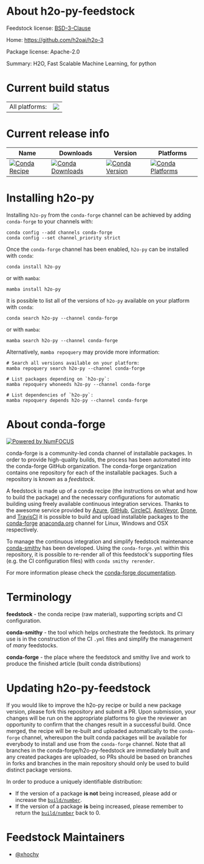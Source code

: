 About h2o-py-feedstock
======================

Feedstock license: [BSD-3-Clause](https://github.com/conda-forge/h2o-py-feedstock/blob/main/LICENSE.txt)

Home: https://github.com/h2oai/h2o-3

Package license: Apache-2.0

Summary: H2O, Fast Scalable Machine Learning, for python

Current build status
====================


<table><tr><td>All platforms:</td>
    <td>
      <a href="https://dev.azure.com/conda-forge/feedstock-builds/_build/latest?definitionId=9952&branchName=main">
        <img src="https://dev.azure.com/conda-forge/feedstock-builds/_apis/build/status/h2o-py-feedstock?branchName=main">
      </a>
    </td>
  </tr>
</table>

Current release info
====================

| Name | Downloads | Version | Platforms |
| --- | --- | --- | --- |
| [![Conda Recipe](https://img.shields.io/badge/recipe-h2o--py-green.svg)](https://anaconda.org/conda-forge/h2o-py) | [![Conda Downloads](https://img.shields.io/conda/dn/conda-forge/h2o-py.svg)](https://anaconda.org/conda-forge/h2o-py) | [![Conda Version](https://img.shields.io/conda/vn/conda-forge/h2o-py.svg)](https://anaconda.org/conda-forge/h2o-py) | [![Conda Platforms](https://img.shields.io/conda/pn/conda-forge/h2o-py.svg)](https://anaconda.org/conda-forge/h2o-py) |

Installing h2o-py
=================

Installing `h2o-py` from the `conda-forge` channel can be achieved by adding `conda-forge` to your channels with:

```
conda config --add channels conda-forge
conda config --set channel_priority strict
```

Once the `conda-forge` channel has been enabled, `h2o-py` can be installed with `conda`:

```
conda install h2o-py
```

or with `mamba`:

```
mamba install h2o-py
```

It is possible to list all of the versions of `h2o-py` available on your platform with `conda`:

```
conda search h2o-py --channel conda-forge
```

or with `mamba`:

```
mamba search h2o-py --channel conda-forge
```

Alternatively, `mamba repoquery` may provide more information:

```
# Search all versions available on your platform:
mamba repoquery search h2o-py --channel conda-forge

# List packages depending on `h2o-py`:
mamba repoquery whoneeds h2o-py --channel conda-forge

# List dependencies of `h2o-py`:
mamba repoquery depends h2o-py --channel conda-forge
```


About conda-forge
=================

[![Powered by
NumFOCUS](https://img.shields.io/badge/powered%20by-NumFOCUS-orange.svg?style=flat&colorA=E1523D&colorB=007D8A)](https://numfocus.org)

conda-forge is a community-led conda channel of installable packages.
In order to provide high-quality builds, the process has been automated into the
conda-forge GitHub organization. The conda-forge organization contains one repository
for each of the installable packages. Such a repository is known as a *feedstock*.

A feedstock is made up of a conda recipe (the instructions on what and how to build
the package) and the necessary configurations for automatic building using freely
available continuous integration services. Thanks to the awesome service provided by
[Azure](https://azure.microsoft.com/en-us/services/devops/), [GitHub](https://github.com/),
[CircleCI](https://circleci.com/), [AppVeyor](https://www.appveyor.com/),
[Drone](https://cloud.drone.io/welcome), and [TravisCI](https://travis-ci.com/)
it is possible to build and upload installable packages to the
[conda-forge](https://anaconda.org/conda-forge) [anaconda.org](https://anaconda.org/)
channel for Linux, Windows and OSX respectively.

To manage the continuous integration and simplify feedstock maintenance
[conda-smithy](https://github.com/conda-forge/conda-smithy) has been developed.
Using the ``conda-forge.yml`` within this repository, it is possible to re-render all of
this feedstock's supporting files (e.g. the CI configuration files) with ``conda smithy rerender``.

For more information please check the [conda-forge documentation](https://conda-forge.org/docs/).

Terminology
===========

**feedstock** - the conda recipe (raw material), supporting scripts and CI configuration.

**conda-smithy** - the tool which helps orchestrate the feedstock.
                   Its primary use is in the construction of the CI ``.yml`` files
                   and simplify the management of *many* feedstocks.

**conda-forge** - the place where the feedstock and smithy live and work to
                  produce the finished article (built conda distributions)


Updating h2o-py-feedstock
=========================

If you would like to improve the h2o-py recipe or build a new
package version, please fork this repository and submit a PR. Upon submission,
your changes will be run on the appropriate platforms to give the reviewer an
opportunity to confirm that the changes result in a successful build. Once
merged, the recipe will be re-built and uploaded automatically to the
`conda-forge` channel, whereupon the built conda packages will be available for
everybody to install and use from the `conda-forge` channel.
Note that all branches in the conda-forge/h2o-py-feedstock are
immediately built and any created packages are uploaded, so PRs should be based
on branches in forks and branches in the main repository should only be used to
build distinct package versions.

In order to produce a uniquely identifiable distribution:
 * If the version of a package **is not** being increased, please add or increase
   the [``build/number``](https://docs.conda.io/projects/conda-build/en/latest/resources/define-metadata.html#build-number-and-string).
 * If the version of a package **is** being increased, please remember to return
   the [``build/number``](https://docs.conda.io/projects/conda-build/en/latest/resources/define-metadata.html#build-number-and-string)
   back to 0.

Feedstock Maintainers
=====================

* [@xhochy](https://github.com/xhochy/)

